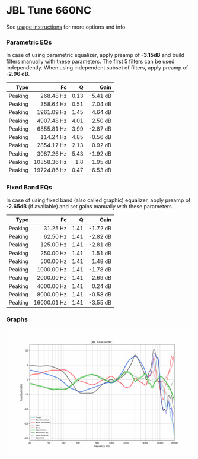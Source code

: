 # JBL Tune 660NC
See [usage instructions](https://github.com/jaakkopasanen/AutoEq#usage) for more options and info.

### Parametric EQs
In case of using parametric equalizer, apply preamp of **-3.15dB** and build filters manually
with these parameters. The first 5 filters can be used independently.
When using independent subset of filters, apply preamp of **-2.96 dB**.

| Type    | Fc          |    Q | Gain     |
|--------:|------------:|-----:|---------:|
| Peaking | 268.48 Hz   | 0.13 | -5.41 dB |
| Peaking | 358.64 Hz   | 0.51 | 7.04 dB  |
| Peaking | 1961.09 Hz  | 1.45 | 4.64 dB  |
| Peaking | 4907.48 Hz  | 4.01 | 2.50 dB  |
| Peaking | 6855.81 Hz  | 3.99 | -2.87 dB |
| Peaking | 114.24 Hz   | 4.85 | -0.56 dB |
| Peaking | 2854.17 Hz  | 2.13 | 0.92 dB  |
| Peaking | 3087.26 Hz  | 5.43 | -1.92 dB |
| Peaking | 10858.36 Hz | 1.8  | 1.95 dB  |
| Peaking | 19724.86 Hz | 0.47 | -6.53 dB |

### Fixed Band EQs
In case of using fixed band (also called graphic) equalizer, apply preamp of **-2.65dB**
(if available) and set gains manually with these parameters.

| Type    | Fc          |    Q | Gain     |
|--------:|------------:|-----:|---------:|
| Peaking | 31.25 Hz    | 1.41 | -1.72 dB |
| Peaking | 62.50 Hz    | 1.41 | -2.82 dB |
| Peaking | 125.00 Hz   | 1.41 | -2.81 dB |
| Peaking | 250.00 Hz   | 1.41 | 1.51 dB  |
| Peaking | 500.00 Hz   | 1.41 | 1.48 dB  |
| Peaking | 1000.00 Hz  | 1.41 | -1.78 dB |
| Peaking | 2000.00 Hz  | 1.41 | 2.69 dB  |
| Peaking | 4000.00 Hz  | 1.41 | 0.24 dB  |
| Peaking | 8000.00 Hz  | 1.41 | -0.58 dB |
| Peaking | 16000.01 Hz | 1.41 | -3.55 dB |

### Graphs
![](./JBL%20Tune%20660NC.png)